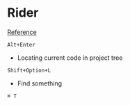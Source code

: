 # Rider 

[Reference](https://www.jetbrains.com/help/rider/First_Steps.html)

`Alt+Enter` 

- Locating current code in project tree

```
Shift+Option+L
```

- Find something

`⌘ T`

